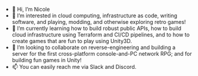 - 👋 Hi, I’m Nicole
- 👀 I’m interested in cloud computing, infrastructure as code, writing software, and playing, modding, and otherwise exploring retro games!
- 🌱 I’m currently learning how to build robust public APIs, how to build cloud infrastructure using Terraform and CI/CD pipelines, and to how to create games that are fun to play using Unity3D.
- 💞️ I’m looking to collaborate on reverse-engineering and building a server for the first cross-platform console-and-PC network RPG; and for building fun games in Unity!
- 📫 You can easily reach me via Slack and Discord.

<!---
nikkiwritescode/nikkiwritescode is a ✨ special ✨ repository because its `README.md` (this file) appears on your GitHub profile.
You can click the Preview link to take a look at your changes.
--->
